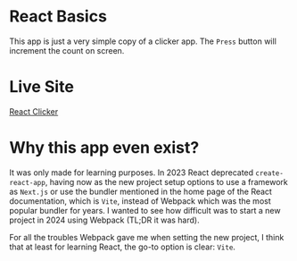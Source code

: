 # React Basics

This app is just a very simple copy of a clicker app. The `Press` button will increment the count on screen.

# Live Site

[React Clicker](https://merry-klepon-7720c5.netlify.app/)

# Why this app even exist?

It was only made for learning purposes. In 2023 React deprecated `create-react-app`, having now as the new project setup options to use a framework as `Next.js` or use the bundler mentioned in the home page of the React documentation, which is `Vite`, instead of Webpack which was the most popular bundler for years. I wanted to see how difficult was to start a new project in 2024 using Webpack (TL;DR it was hard).


For all the troubles Webpack gave me when setting the new project, I think that at least for learning React, the go-to option is clear: `Vite`.